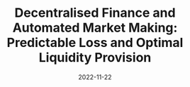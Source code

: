 ---
title: "Decentralised Finance and Automated Market Making: Predictable Loss and Optimal Liquidity Provision"
collection: workingpapers
permalink: /workingpapers/amm_lp
excerpt: #'This paper is about the number 3. The number 4 is left for future work.'
date: 2022-11-22
venue: 'SSRN'
paperurl: 'https://papers.ssrn.com/sol3/papers.cfm?abstract_id=4273989'
citation: 'Cartea, Á., Drissi, F., & Monga, M. (2023). Decentralised Finance and Automated Market Making: Predictable Loss and Optimal Liquidity Provision. Available at SSRN 4273989.'
---
